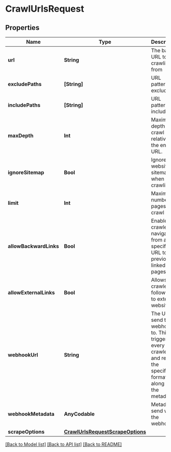 # CrawlUrlsRequest

## Properties
Name | Type | Description | Notes
------------ | ------------- | ------------- | -------------
**url** | **String** | The base URL to start crawling from | 
**excludePaths** | **[String]** | URL patterns to exclude | [optional] 
**includePaths** | **[String]** | URL patterns to include | [optional] 
**maxDepth** | **Int** | Maximum depth to crawl relative to the entered URL. | [optional] [default to 2]
**ignoreSitemap** | **Bool** | Ignore the website sitemap when crawling | [optional] [default to true]
**limit** | **Int** | Maximum number of pages to crawl | [optional] [default to 10]
**allowBackwardLinks** | **Bool** | Enables the crawler to navigate from a specific URL to previously linked pages. | [optional] [default to false]
**allowExternalLinks** | **Bool** | Allows the crawler to follow links to external websites. | [optional] [default to false]
**webhookUrl** | **String** | The URL to send the webhook to. This will trigger for every page crawled and return the specified formats along with the metadata. | [optional] 
**webhookMetadata** | **AnyCodable** | Metadata to send with the webhook | [optional] 
**scrapeOptions** | [**CrawlUrlsRequestScrapeOptions**](CrawlUrlsRequestScrapeOptions.md) |  | [optional] 

[[Back to Model list]](../README.md#documentation-for-models) [[Back to API list]](../README.md#documentation-for-api-endpoints) [[Back to README]](../README.md)


